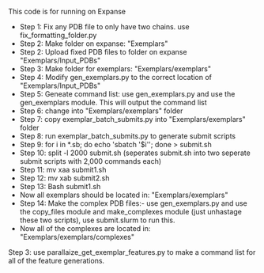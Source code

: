 This code is for running on Expanse

- Step 1: Fix any PDB file to only have two chains. use fix_formatting_folder.py
- Step 2: Make folder on expanse: "Exemplars"
- Step 2: Upload fixed PDB files to folder on expanse "Exemplars/Input_PDBs"
- Step 3: Make folder for exemplars: "Exemplars/exemplars"
- Step 4: Modify gen_exemplars.py to the correct location of "Exemplars/Input_PDBs"
- Step 5: Geneate command list: use gen_exemplars.py and use the gen_exemplars module. This will output the command list
- Step 6: change into "Exemplars/exemplars" folder
- Step 7: copy exemplar_batch_submits.py into "Exemplars/exemplars" folder
- Step 8: run exemplar_batch_submits.py to generate submit scripts
- Step 9: for i in *.sb; do echo 'sbatch '$i''; done > submit.sh
- Step 10: split -l 2000 submit.sh (seperates submit.sh into two seperate submit scripts with 2,000 commands each)
- Step 11: mv xaa submit1.sh
- Step 12: mv xab submit2.sh
- Step 13: Bash submit1.sh
- Now all exemplars should be located in: "Exemplars/exemplars"
- Step 14:  Make the complex PDB files:- use gen_exemplars.py and use the copy_files module and make_complexes module (just unhastage these two scripts), use submit.slurm to run this.
- Now all of the complexes are located in: "Exemplars/exemplars/complexes"

Step 3: use parallaize_get_exemplar_features.py to make a command list for all of the feature generations. 

